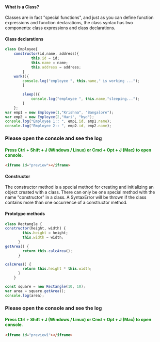 <h4> What is a Class?</h4>
<p> Classes are in fact "special functions", and just as you can define function expressions and function declarations, the class syntax has two components: class expressions and class declarations.</p>

<h4> Class declarations</h4>

```javascript
class Employee{
	constructor(id,name, address){
			this.id = id; 
			this.name = name; 
			this.address = address;
		}
	work(){
		console.log("employee ", this.name," is working ...");
		}
		
		sleep(){
			console.log("employee ", this.name,"sleeping...");
		}
	};
var emp1 = new Employee(1,"Krishna", "Bangalore");
var emp2 = new Employee(2,"Hari", "hyd");
console.log("Employee 1:: ", emp1.id, emp1.name);
console.log("Employee 2:: ", emp2.id, emp2.name);
```

<h3>Please open the console and see the log </h3>
<h4 style="color:green;">Press Ctrl + Shift + J (Windows / Linux) or Cmd + Opt + J (Mac) to open console. </h4>

```html
<iframe id="preview"></iframe>
```

<h4>Constructor</h4>
<p> The constructor method is a special method for creating and initializing an object created with a class. There can only be one special method with the name "constructor" in a class. A SyntaxError will be thrown if the class contains more than one occurrence of a constructor method.</p>

<h4> Prototype methods</h4>

```javascript
class Rectangle {
constructor(height, width) {
		this.height = height;
		this.width = width;
	  }
getArea() {
		return this.calcArea();
	  }

calcArea() {
		return this.height * this.width;
	  }
	}

const square = new Rectangle(10, 10);
var area = square.getArea();
console.log(area);
```
<h3>Please open the console and see the log </h3>
<h4 style="color:green;">Press Ctrl + Shift + J (Windows / Linux) or Cmd + Opt + J (Mac) to open console. </h4>

```html
<iframe id="preview1"></iframe>
```
